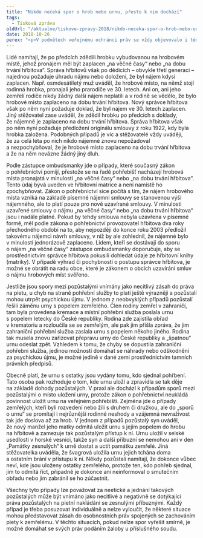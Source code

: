 ```yaml
---
title: "Nikdo nečeká spor o hrob nebo urnu, přesto k nim dochází"
tags:
  - Tisková zpráva
oldUrl: "/aktualne/tiskove-zpravy-2018/nikdo-neceka-spor-o-hrob-nebo-urnu-presto-k-nim-dochazi"
date: 2018-10-26
perex: "<p>V podnětech veřejnému ochránci práv se vždy objevovalo i téma pohřebnictví a práva na pietu. Nejčastěji si lidé stěžují na zrušení hrobu bez vědomí části příbuzných či na nemožnost uctít památku zemřelého kvůli znepřístupnění zpopelněných ostatků. V posledních třech letech šlo o třicítku případů a častěji než v minulosti v nich šlo také o hroby „na věčné časy“.</p>"
---
```


<!-- imported from the old website -->

<p>Lidé namítají, že po předcích zdědili hrobku vybudovanou na hrobovém místě, jehož pronájem měl být zaplacen „na věčné časy“ nebo „na dobu trvání hřbitova“. Správa hřbitovů však po dědicích – obvykle třetí generaci – najednou požaduje úhradu nájmu nebo doložení, že byl nájem kdysi zaplacen. Např. osmdesátiletý muž uváděl, že hrobové místo, na němž stojí rodinná hrobka, pronajali jeho prarodiče ve 30. letech. Ani on, ani jeho zemřelí rodiče nikdy žádný další nájem neplatili a v rodině se vědělo, že bylo hrobové místo zaplaceno na dobu trvání hřbitova. Nový správce hřbitova však po něm nyní požaduje doklad, že byl nájem ve 30. letech zaplacen. Jiný stěžovatel zase uváděl, že zdědil hrobku po předcích s doklady, že nájemné je zaplaceno na dobu trvání hřbitova. Správa hřbitova však po něm nyní požaduje předložení originálu smlouvy z roku 1922, kdy byla hrobka založena. Podobných případů je víc a stěžovatelé vždy uvádějí, že za celá léta po nich nikdo nájemné znovu nepožadoval a nezpochybňoval, že je hrobové místo zaplaceno na dobu trvání hřbitova a že na něm nevázne žádný jiný dluh.</p> <p>Podle zástupce ombudsmanky jde o případy, které současný zákon o pohřebnictví pomíjí, přestože se na řadě pohřebišť nacházejí hrobová místa pronajatá v minulosti „na věčné časy“ nebo „na dobu trvání hřbitova“. Tento údaj bývá uveden ve hřbitovní matrice a není namístě ho zpochybňovat. Zákon o pohřebnictví sice počítá s tím, že nájem hrobového místa vzniká na základě písemné nájemní smlouvy se stanovenou výší nájemného, ale to platí pouze pro nově uzavírané smlouvy. V minulosti uzavřené smlouvy o nájmu „na věčné časy“ nebo „na dobu trvání hřbitova“ jsou i nadále platné. Pokud by tehdy smlouva nebyla uzavřena v písemné formě, měl podle zákona o pohřebnictví provozovatel hřbitova dva roky přechodného období na to, aby nejpozději do konce roku 2003 předložil takovému nájemci návrh smlouvy, v níž by ale zohlednil, že nájemné bylo v minulosti jednorázově zaplaceno. Lidem, kteří se dostávají do sporu o nájem „na věčné časy“ zástupce ombudsmanky doporučuje, aby se prostřednictvím správce hřbitova pokusili dohledat údaje ze hřbitovní knihy (matriky). V případě výhrad či pochybností o postupu správce hřbitova, je možné se obrátit na radu obce, které je zákonem o obcích uzavírání smluv o nájmu hrobových míst svěřeno.</p> <p>Jestliže jsou spory mezi pozůstalými vnímány jako necitlivý zásah do práva na pietu, u chyb na straně pohřební služby to platí ještě výrazněji a pozůstalí mohou utrpět psychickou újmu. V jednom z neobvyklých případů pozůstalí řešili záměnu urny s popelem zemřelého. Člen rodiny zemřel v zahraničí, tam byla provedena kremace a místní pohřební služba poslala urnu s popelem letecky do České republiky. Rodina zde zajistila obřad v krematoriu a rozloučila se se zemřelým, ale pak jim přišla zpráva, že jim zahraniční pohřební služba zaslala urnu s popelem někoho jiného. Rodina tak musela znovu zařizovat přepravu urny do České republiky a „špatnou“ urnu odeslat zpět. Vzhledem k tomu, že chyby se dopustila zahraniční pohřební služba, jedinou možností domáhat se náhrady nebo odškodnění za psychickou újmu, je možné jedině v dané zemi prostřednictvím tamních právních předpisů.</p> <p>Obecně platí, že urnu s ostatky jsou vydány tomu, kdo sjednal pohřbení. Tato osoba pak rozhoduje o tom, kde urnu uloží a zpravidla se tak děje na základě dohody pozůstalých. V praxi ale dochází k případům sporů mezi pozůstalými o místo uložení urny, protože zákon o pohřebnictví neukládá povinnost uložit urnu na veřejném pohřebišti. Zejména jde o případy zemřelých, kteří byli rozvedení nebo žili s druhem či družkou, ale do „sporů o urnu“ se promítají i nejrůznější rodinné neshody a vzájemná nevraživost tak jde doslova až za hrob. V jednom z případů pozůstalý syn uváděl, že nový manžel jeho matky odmítá uložit urnu s jejím popelem do hrobu na hřbitově a zamezuje tak pozůstalým přístup k ní. Urnu uložil v selské usedlosti v horské vesnici, takže syn a další příbuzní se nemohou ani v den „Památky zesnulých“ k urně dostat a uctít památku zemřelé. Jiná stěžovatelka uváděla, že švagrová uložila urnu jejich tchána doma a ostatním brání v přístupu k ní. Někdy pozůstalí namítají, že dokonce vůbec neví, kde jsou uloženy ostatky zemřelého, protože ten, kdo pohřeb sjednal, jim to odmítá říct, případně je dokonce ani neinformoval o smutečním obřadu nebo jim zabránil se ho zúčastnit.</p><p> Všechny tyto případy lze považovat za neetické a jednání takových pozůstalých může být vnímáno jako necitlivé a negativně se dotýkající práva pozůstalých na pietní nakládání se zesnulými příbuznými. Každý případ je třeba posuzovat individuálně a nelze vyloučit, že některé situace mohou představovat zásah do osobnostních práv spojených se zachováním piety k zemřelému. V těchto situacích, pokud nelze spor vyřešit smírně, je možné domáhat se svých práv podáním žaloby u příslušného soudu.</p>
